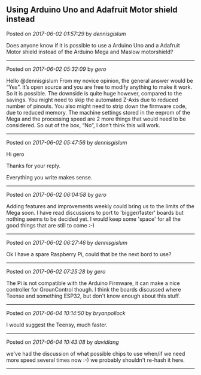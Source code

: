 ## Using Arduino Uno and Adafruit Motor shield instead
Posted on *2017-06-02 01:57:29* by *dennisgislum*

Does anyone know if it is possible to use a Arduino Uno and a Adafruit Motor shield instead of the Arduino Mega and Maslow motorshield?

---

Posted on *2017-06-02 05:32:09* by *gero*

Hello @dennisgislum
From my novice opinion, the general answer would be “Yes”.
It’s open source and you are free to modify anything to make it work.
So it is possible.
The downside is quite huge however, compared to the savings.
You might need to skip the automated Z-Axis due to reduced number of pinouts.
You also might need to strip down the firmware code, due to reduced memory.
The machine settings stored in the eeprom of the Mega and the processing speed are 2 more things that would need to be considered.
So out of the box, “No”, I don’t think this will work.

---

Posted on *2017-06-02 05:47:56* by *dennisgislum*

Hi gero

Thanks for your reply.

Everything you write makes sense.

---

Posted on *2017-06-02 06:04:58* by *gero*

Adding features and improvements weekly could bring us to the limits of the Mega soon. I have read discussions to port to 'bigger/faster' boards but nothing seems to be decided yet. I would keep some 'space' for all the good things that are still to come :-)

---

Posted on *2017-06-02 06:27:46* by *dennisgislum*

Ok I have a spare Raspberry Pi, could that be the next bord to use?

---

Posted on *2017-06-02 07:25:28* by *gero*

The Pi is not compatible with the Arduino Firmware, it can make a nice controller for GrounControl though. I think the boards discussed where Teense and something ESP32, but don't know enough about this stuff.

---

Posted on *2017-06-04 10:14:50* by *bryanpollock*

I would suggest the Teensy, much faster.

---

Posted on *2017-06-04 10:43:08* by *davidlang*

we've had the discussion of what possible chips to use when/if we need more speed several times now :-) we probably shouldn't re-hash it here.

---

